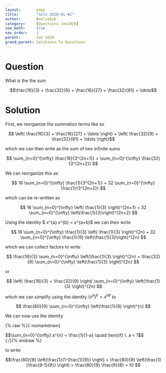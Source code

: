 ```yaml
---
layout:       page
title:        "Soln 2020-01 #2"
author:       Beelzebub
category:     [Questions Jan2020]
use_math:     true
nav_order:    2
parent:       Jan 2020
grand_parent: Solutions To Questions
---
```


# Question

What is the the sum

$$\frac{16}{3} + \frac{32}{9} + \frac{16}{27} + \frac{32}{81} +  \ldots$$


# Solution

First, we reorganize the summation terms like so

$$ \left( \frac{16}{3} + \frac{16}{27} + \ldots \right) + \left( \frac{32}{9} + \frac{32}{81} + \ldots \right)$$

which we can then write as the sum of two infinite sums

$$ \sum_{n=0}^{\infty} \frac{16}{3^{2n+1}} + \sum_{n=0}^{\infty} \frac{32}{3^{2n+2}} $$

We can reorganize this as

$$ 16 \sum_{n=0}^{\infty} \frac{1}{3^{2n+1}} + 32 \sum_{n=0}^{\infty} \frac{1}{3^{2n+2}} $$

which can be re-written as 

$$ 16 \sum_{n=0}^{\infty} \left( \frac{1}{3} \right)^{2n+1} + 32 \sum_{n=0}^{\infty} \left(\frac{1}{3}\right)^{2n+2} $$

Using the identity $ x^{a} x^{b} = x^{a+b}$ we can then write

$$ 16 \sum_{n=0}^{\infty} \frac{1}{3} \left( \frac{1}{3} \right)^{2n} + 32 \sum_{n=0}^{\infty} \frac{1}{9} \left(\frac{1}{3}\right)^{2n} $$

which we can collect factors to write

$$ \frac{16}{3} \sum_{n=0}^{\infty} \left(\frac{1}{3} \right)^{2n} + \frac{32}{9} \sum_{n=0}^{\infty} \left(\frac{1}{3} \right)^{2n} $$

or

$$ \left( \frac{16}{3} + \frac{32}{9} \right) \sum_{n=0}^{\infty} \left(\frac{1}{3} \right)^{2n} $$

which we can simplify using the identity $(x^{a})^{b} = x^{ab}$ to

$$ \frac{80}{9} \sum_{n=0}^{\infty} \left(\frac{1}{9} \right)^{n} $$

We can now use the identity

{% raw %}{::nomarkdown}
<div>
$$\sum_{n=0}^{\infty} a^{n} = \frac{1}{1-a} \quad \text{if} \: a < 1$$
</div>
{:/}{% endraw %}


to write

$$\frac{80}{9} \left(\frac{1}{1-\frac{1}{9}} \right) =  \frac{80}{9} \left(\frac{1}{\frac{9-1}{9}} \right) = \frac{80}{9} \frac{9}{8} = 10 $$

